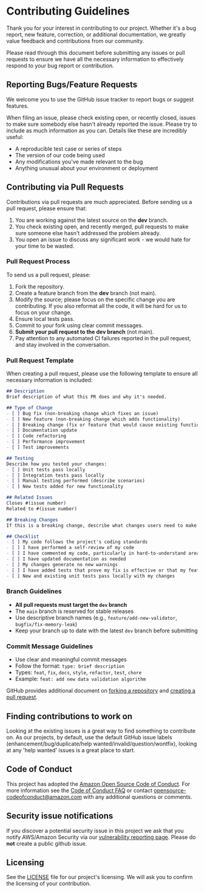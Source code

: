 # Contributing Guidelines

Thank you for your interest in contributing to our project. Whether it's a bug report, new feature, correction, or additional
documentation, we greatly value feedback and contributions from our community.

Please read through this document before submitting any issues or pull requests to ensure we have all the necessary
information to effectively respond to your bug report or contribution.


## Reporting Bugs/Feature Requests

We welcome you to use the GitHub issue tracker to report bugs or suggest features.

When filing an issue, please check existing open, or recently closed, issues to make sure somebody else hasn't already
reported the issue. Please try to include as much information as you can. Details like these are incredibly useful:

* A reproducible test case or series of steps
* The version of our code being used
* Any modifications you've made relevant to the bug
* Anything unusual about your environment or deployment


## Contributing via Pull Requests

Contributions via pull requests are much appreciated. Before sending us a pull request, please ensure that:

1. You are working against the latest source on the **dev** branch.
2. You check existing open, and recently merged, pull requests to make sure someone else hasn't addressed the problem already.
3. You open an issue to discuss any significant work - we would hate for your time to be wasted.

### Pull Request Process

To send us a pull request, please:

1. Fork the repository.
2. Create a feature branch from the **dev** branch (not main).
3. Modify the source; please focus on the specific change you are contributing. If you also reformat all the code, it will be hard for us to focus on your change.
4. Ensure local tests pass.
5. Commit to your fork using clear commit messages.
6. **Submit your pull request to the dev branch** (not main).
7. Pay attention to any automated CI failures reported in the pull request, and stay involved in the conversation.

### Pull Request Template

When creating a pull request, please use the following template to ensure all necessary information is included:

```markdown
## Description
Brief description of what this PR does and why it's needed.

## Type of Change
- [ ] Bug fix (non-breaking change which fixes an issue)
- [ ] New feature (non-breaking change which adds functionality)
- [ ] Breaking change (fix or feature that would cause existing functionality to not work as expected)
- [ ] Documentation update
- [ ] Code refactoring
- [ ] Performance improvement
- [ ] Test improvements

## Testing
Describe how you tested your changes:
- [ ] Unit tests pass locally
- [ ] Integration tests pass locally
- [ ] Manual testing performed (describe scenarios)
- [ ] New tests added for new functionality

## Related Issues
Closes #(issue number)
Related to #(issue number)

## Breaking Changes
If this is a breaking change, describe what changes users need to make to their code.

## Checklist
- [ ] My code follows the project's coding standards
- [ ] I have performed a self-review of my code
- [ ] I have commented my code, particularly in hard-to-understand areas
- [ ] I have updated documentation as needed
- [ ] My changes generate no new warnings
- [ ] I have added tests that prove my fix is effective or that my feature works
- [ ] New and existing unit tests pass locally with my changes
```

### Branch Guidelines

- **All pull requests must target the `dev` branch**
- The `main` branch is reserved for stable releases
- Use descriptive branch names (e.g., `feature/add-new-validator`, `bugfix/fix-memory-leak`)
- Keep your branch up to date with the latest `dev` branch before submitting

### Commit Message Guidelines

- Use clear and meaningful commit messages
- Follow the format: `type: brief description`
- Types: `feat`, `fix`, `docs`, `style`, `refactor`, `test`, `chore`
- Example: `feat: add new data validation algorithm`

GitHub provides additional document on [forking a repository](https://help.github.com/articles/fork-a-repo/) and
[creating a pull request](https://help.github.com/articles/creating-a-pull-request/).


## Finding contributions to work on
Looking at the existing issues is a great way to find something to contribute on. As our projects, by default, use the default GitHub issue labels (enhancement/bug/duplicate/help wanted/invalid/question/wontfix), looking at any 'help wanted' issues is a great place to start.


## Code of Conduct
This project has adopted the [Amazon Open Source Code of Conduct](https://aws.github.io/code-of-conduct).
For more information see the [Code of Conduct FAQ](https://aws.github.io/code-of-conduct-faq) or contact
opensource-codeofconduct@amazon.com with any additional questions or comments.


## Security issue notifications
If you discover a potential security issue in this project we ask that you notify AWS/Amazon Security via our [vulnerability reporting page](http://aws.amazon.com/security/vulnerability-reporting/). Please do **not** create a public github issue.


## Licensing

See the [LICENSE](LICENSE) file for our project's licensing. We will ask you to confirm the licensing of your contribution.

